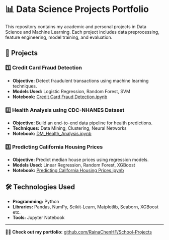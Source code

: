 # 📊 Data Science Projects Portfolio

This repository contains my academic and personal projects in Data Science and Machine Learning. Each project includes data preprocessing, feature engineering, model training, and evaluation.  

## 🚀 Projects

### 1️⃣ Credit Card Fraud Detection  
- **Objective:** Detect fraudulent transactions using machine learning techniques.  
- **Models Used:** Logistic Regression, Random Forest, SVM  
- **Notebook:** [Credit Card Fraud Detection.ipynb](Credit%20Card%20Fraud%20Detection.ipynb)  

### 2️⃣ Health Analysis using CDC-NHANES Dataset  
- **Objective:** Build an end-to-end data pipeline for health predictions.  
- **Techniques:** Data Mining, Clustering, Neural Networks  
- **Notebook:** [DM_Health_Analysis.ipynb](DM_Health_Analysis.ipynb)  

### 3️⃣ Predicting California Housing Prices  
- **Objective:** Predict median house prices using regression models.  
- **Models Used:** Linear Regression, Random Forest, XGBoost  
- **Notebook:** [Predicting California Housing Prices.ipynb](Predicting%20California%20Housing%20Prices.ipynb)  

## 🛠️ Technologies Used
- **Programming:** Python  
- **Libraries:** Pandas, NumPy, Scikit-Learn, Matplotlib, Seaborn, XGBoost etc.
- **Tools:** Jupyter Notebook

---
👩‍💻 **Check out my portfolio:** [github.com/RainaChenHF/School-Projects](https://github.com/RainaChenHF/School-Projects)

